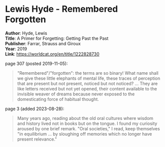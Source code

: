 # Lewis Hyde - Remembered Forgotten

**Author**: Hyde, Lewis  
**Title**: A Primer for Forgetting: Getting Past the Past  
**Publisher**: Farrar, Strauss and Giroux  
**Year**: 2019  
**Link**: <https://worldcat.org/en/title/1222828730>  


page 307 (posted 2019-11-05):  
> "Remembered"/"forgotten": the terms are so binary! What name shall we give these little elephants of mental life, these traces of perception that are present but not present, noticed but not noticed? ... They are like letters received but not yet opened, their content available to the invisible weaver of dreams because never exposed to the domesticating force of habitual thought.  

page 3 (added 2023-08-28):  
> Many years ago, reading about the old oral cultures where wisdom and history lived not in books but on the tongue. I found my curiosity aroused by one brief remark. "Oral societies," I read, keep themselves "in equilibrium ... by sloughing off memories which no longer have present relevance."  